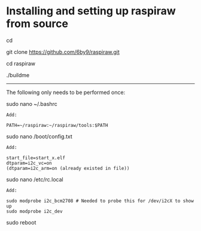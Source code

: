 
# Installing and setting up raspiraw from source

cd

git clone https://github.com/6by9/raspiraw.git

cd raspiraw

./buildme

-------------------------------------------------------

The following only needs to be performed once:

sudo nano ~/.bashrc

	Add:

	PATH=~/raspiraw:~/raspiraw/tools:$PATH

sudo nano /boot/config.txt

	Add:

    start_file=start_x.elf
    dtparam=i2c_vc=on
    (dtparam=i2c_arm=on (already existed in file))

sudo nano /etc/rc.local

	Add:

    sudo modprobe i2c_bcm2708 # Needed to probe this for /dev/i2cX to show up
    sudo modprobe i2c_dev


sudo reboot
